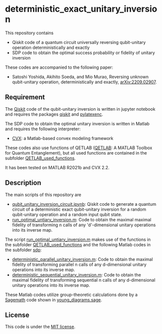 # deterministic_exact_unitary_inversion

This repository contains

- Qiskit code of a quantum circuit universally reversing qubit-unitary operation deterministically and exactly
- SDP code to obtain the optimal success probability or fidelity of unitary inversion

These codes are accompanied to the following paper:

- Satoshi Yoshida, Akihito Soeda, and Mio Murao, Reversing unknown qubit-unitary operation, deterministically and exactly, [arXiv:2209.02907](https://arxiv.org/abs/2209.02907).

## Requirement

The [Qiskit](https://qiskit.org) code of the qubit-unitary inversion is written in jupyter notebook and requires the packages [qiskit](https://doi.org/10.5281/zenodo.2573505) and [pylatexenc](https://pypi.org/project/pylatexenc).

The SDP code to obtain the optimal unitary inversion is written in Matlab and requires the following interpreter:

- [CVX](http://cvxr.com): a Matlab-based convex modeling framework

These codes also use functions of QETLAB ([QETLAB](https://qetlab.com): A MATLAB Toolbox for Quantum Entanglement), but all used functions are contained in the subfolder [QETLAB_used_functions](https://github.com/sy3104/deterministic_exact_unitary_inversion/tree/main/QETLAB_used_functions).

It has been tested on MATLAB R2021b and CVX 2.2.

## Description

The main scripts of this repository are

- [qubit_unitary_inversion_circuit.ipynb](https://github.com/sy3104/deterministic_exact_unitary_inversion/blob/main/qubit_unitary_inversion_circuit.ipynb): Qiskit code to generate a quantum circuit of a deterministic exact qubit-unitary inversion for a random qubit-unitary operation and a random input qubit state.
- [run_optimal_untiary_inversion.m](https://github.com/sy3104/deterministic_exact_unitary_inversion/blob/main/run_optimal_untiary_inversion.m): Code to obtain the maximal maximal fidelity of transforming n calls of any 'd'-dimensional unitary operations into its inverse map.

The script [run_optimal_untiary_inversion.m](https://github.com/sy3104/deterministic_exact_unitary_inversion/blob/main/run_optimal_untiary_inversion.m) makes use of the functions in the subfolder [QETLAB_used_functions](https://github.com/sy3104/deterministic_exact_unitary_inversion/tree/main/QETLAB_used_functions) and the following Matlab codes in the subfolder [sdp](https://github.com/sy3104/deterministic_exact_unitary_inversion/tree/main/sdp):

- [deterministic_parallel_unitary_inversion.m](https://github.com/sy3104/deterministic_exact_unitary_inversion/blob/main/sdp/deterministic_parallel_unitary_inversion.m): Code to obtain the maximal fidelity of transforming parallel n calls of any d-dimensional unitary operations into its inverse map.
- [deterministic_sequential_unitary_inversion.m](https://github.com/sy3104/deterministic_exact_unitary_inversion/blob/main/sdp/deterministic_sequential_unitary_inversion.m): Code to obtain the maximal fidelity of transforming sequential n calls of any d-dimensional unitary operations into its inverse map.

These Matlab codes utilize group-theoretic calculations done by a [Sagemath](https://www.sagemath.org) code shown in [young_diagrams.sage](https://github.com/sy3104/deterministic_exact_unitary_inversion/blob/main/sdp/young_diagrams.sage).


## License

This code is under the [MIT license](https://opensource.org/licenses/MIT).
